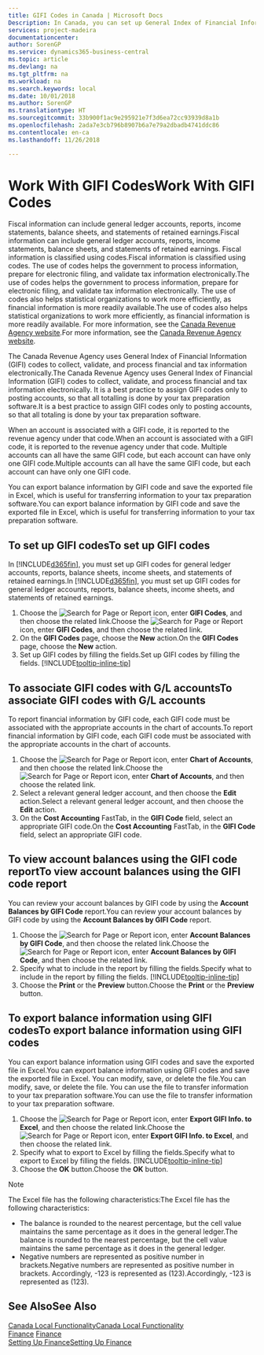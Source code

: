 ```yaml
---
title: GIFI Codes in Canada | Microsoft Docs
Description: In Canada, you can set up General Index of Financial Information (GIFI) codes and assign them to posting accounts
services: project-madeira
documentationcenter: 
author: SorenGP
ms.service: dynamics365-business-central
ms.topic: article
ms.devlang: na
ms.tgt_pltfrm: na
ms.workload: na
ms.search.keywords: local
ms.date: 10/01/2018
ms.author: SorenGP
ms.translationtype: HT
ms.sourcegitcommit: 33b900f1ac9e295921e7f3d6ea72cc93939d8a1b
ms.openlocfilehash: 2ada7e3cb796b8907b6a7e79a2dbadb4741ddc86
ms.contentlocale: en-ca
ms.lasthandoff: 11/26/2018

---
```

# <a name="work-with-gifi-codes"></a><span data-ttu-id="a54d0-102">Work With GIFI Codes</span><span class="sxs-lookup"><span data-stu-id="a54d0-102">Work With GIFI Codes</span></span>
<span data-ttu-id="a54d0-103">Fiscal information can include general ledger accounts, reports, income statements, balance sheets, and statements of retained earnings.</span><span class="sxs-lookup"><span data-stu-id="a54d0-103">Fiscal information can include general ledger accounts, reports, income statements, balance sheets, and statements of retained earnings.</span></span> <span data-ttu-id="a54d0-104">Fiscal information is classified using codes.</span><span class="sxs-lookup"><span data-stu-id="a54d0-104">Fiscal information is classified using codes.</span></span> <span data-ttu-id="a54d0-105">The use of codes helps the government to process information, prepare for electronic filing, and validate tax information electronically.</span><span class="sxs-lookup"><span data-stu-id="a54d0-105">The use of codes helps the government to process information, prepare for electronic filing, and validate tax information electronically.</span></span> <span data-ttu-id="a54d0-106">The use of codes also helps statistical organizations to work more efficiently, as financial information is more readily available.</span><span class="sxs-lookup"><span data-stu-id="a54d0-106">The use of codes also helps statistical organizations to work more efficiently, as financial information is more readily available.</span></span> <span data-ttu-id="a54d0-107">For more information, see the [Canada Revenue Agency website](https://www.cra-arc.gc.ca/).</span><span class="sxs-lookup"><span data-stu-id="a54d0-107">For more information, see the [Canada Revenue Agency website](https://www.cra-arc.gc.ca/).</span></span>

<span data-ttu-id="a54d0-108">The Canada Revenue Agency uses General Index of Financial Information (GIFI) codes to collect, validate, and process financial and tax information electronically.</span><span class="sxs-lookup"><span data-stu-id="a54d0-108">The Canada Revenue Agency uses General Index of Financial Information (GIFI) codes to collect, validate, and process financial and tax information electronically.</span></span> <span data-ttu-id="a54d0-109">It is a best practice to assign GIFI codes only to posting accounts, so that all totalling is done by your tax preparation software.</span><span class="sxs-lookup"><span data-stu-id="a54d0-109">It is a best practice to assign GIFI codes only to posting accounts, so that all totaling is done by your tax preparation software.</span></span>

<span data-ttu-id="a54d0-110">When an account is associated with a GIFI code, it is reported to the revenue agency under that code.</span><span class="sxs-lookup"><span data-stu-id="a54d0-110">When an account is associated with a GIFI code, it is reported to the revenue agency under that code.</span></span> <span data-ttu-id="a54d0-111">Multiple accounts can all have the same GIFI code, but each account can have only one GIFI code.</span><span class="sxs-lookup"><span data-stu-id="a54d0-111">Multiple accounts can all have the same GIFI code, but each account can have only one GIFI code.</span></span>

<span data-ttu-id="a54d0-112">You can export balance information by GIFI code and save the exported file in Excel, which is useful for transferring information to your tax preparation software.</span><span class="sxs-lookup"><span data-stu-id="a54d0-112">You can export balance information by GIFI code and save the exported file in Excel, which is useful for transferring information to your tax preparation software.</span></span>

## <a name="to-set-up-gifi-codes"></a><span data-ttu-id="a54d0-113">To set up GIFI codes</span><span class="sxs-lookup"><span data-stu-id="a54d0-113">To set up GIFI codes</span></span>
<span data-ttu-id="a54d0-114">In [!INCLUDE[d365fin](../../includes/d365fin_md.md)], you must set up GIFI codes for general ledger accounts, reports, balance sheets, income sheets, and statements of retained earnings.</span><span class="sxs-lookup"><span data-stu-id="a54d0-114">In [!INCLUDE[d365fin](../../includes/d365fin_md.md)], you must set up GIFI codes for general ledger accounts, reports, balance sheets, income sheets, and statements of retained earnings.</span></span>

1. <span data-ttu-id="a54d0-115">Choose the ![Search for Page or Report](../../media/ui-search/search_small.png "Search for Page or Report icon") icon, enter **GIFI Codes**, and then choose the related link.</span><span class="sxs-lookup"><span data-stu-id="a54d0-115">Choose the ![Search for Page or Report](../../media/ui-search/search_small.png "Search for Page or Report icon") icon, enter **GIFI Codes**, and then choose the related link.</span></span>
2. <span data-ttu-id="a54d0-116">On the **GIFI Codes** page, choose the **New** action.</span><span class="sxs-lookup"><span data-stu-id="a54d0-116">On the **GIFI Codes** page, choose the **New** action.</span></span>
3. <span data-ttu-id="a54d0-117">Set up GIFI codes by filling the fields.</span><span class="sxs-lookup"><span data-stu-id="a54d0-117">Set up GIFI codes by filling the fields.</span></span> [!INCLUDE[tooltip-inline-tip](../../includes/tooltip-inline-tip_md.md)]

## <a name="to-associate-gifi-codes-with-gl-accounts"></a><span data-ttu-id="a54d0-118">To associate GIFI codes with G/L accounts</span><span class="sxs-lookup"><span data-stu-id="a54d0-118">To associate GIFI codes with G/L accounts</span></span>
<span data-ttu-id="a54d0-119">To report financial information by GIFI code, each GIFI code must be associated with the appropriate accounts in the chart of accounts.</span><span class="sxs-lookup"><span data-stu-id="a54d0-119">To report financial information by GIFI code, each GIFI code must be associated with the appropriate accounts in the chart of accounts.</span></span>

1. <span data-ttu-id="a54d0-120">Choose the ![Search for Page or Report](../../media/ui-search/search_small.png "Search for Page or Report icon") icon, enter **Chart of Accounts**, and then choose the related link.</span><span class="sxs-lookup"><span data-stu-id="a54d0-120">Choose the ![Search for Page or Report](../../media/ui-search/search_small.png "Search for Page or Report icon") icon, enter **Chart of Accounts**, and then choose the related link.</span></span>
2. <span data-ttu-id="a54d0-121">Select a relevant general ledger account, and then choose the **Edit** action.</span><span class="sxs-lookup"><span data-stu-id="a54d0-121">Select a relevant general ledger account, and then choose the **Edit** action.</span></span>
3. <span data-ttu-id="a54d0-122">On the **Cost Accounting** FastTab, in the **GIFI Code** field, select an appropriate GIFI code.</span><span class="sxs-lookup"><span data-stu-id="a54d0-122">On the **Cost Accounting** FastTab, in the **GIFI Code** field, select an appropriate GIFI code.</span></span>

## <a name="to-view-account-balances-using-the-gifi-code-report"></a><span data-ttu-id="a54d0-123">To view account balances using the GIFI code report</span><span class="sxs-lookup"><span data-stu-id="a54d0-123">To view account balances using the GIFI code report</span></span>
<span data-ttu-id="a54d0-124">You can review your account balances by GIFI code by using the **Account Balances by GIFI Code** report.</span><span class="sxs-lookup"><span data-stu-id="a54d0-124">You can review your account balances by GIFI code by using the **Account Balances by GIFI Code** report.</span></span>

1. <span data-ttu-id="a54d0-125">Choose the ![Search for Page or Report](../../media/ui-search/search_small.png "Search for Page or Report icon") icon, enter **Account Balances by GIFI Code**, and then choose the related link.</span><span class="sxs-lookup"><span data-stu-id="a54d0-125">Choose the ![Search for Page or Report](../../media/ui-search/search_small.png "Search for Page or Report icon") icon, enter **Account Balances by GIFI Code**, and then choose the related link.</span></span>
2. <span data-ttu-id="a54d0-126">Specify what to include in the report by filling the fields.</span><span class="sxs-lookup"><span data-stu-id="a54d0-126">Specify what to include in the report by filling the fields.</span></span> [!INCLUDE[tooltip-inline-tip](../../includes/tooltip-inline-tip_md.md)]
3. <span data-ttu-id="a54d0-127">Choose the **Print** or the **Preview** button.</span><span class="sxs-lookup"><span data-stu-id="a54d0-127">Choose the **Print** or the **Preview** button.</span></span>

## <a name="to-export-balance-information-using-gifi-codes"></a><span data-ttu-id="a54d0-128">To export balance information using GIFI codes</span><span class="sxs-lookup"><span data-stu-id="a54d0-128">To export balance information using GIFI codes</span></span>
<span data-ttu-id="a54d0-129">You can export balance information using GIFI codes and save the exported file in Excel.</span><span class="sxs-lookup"><span data-stu-id="a54d0-129">You can export balance information using GIFI codes and save the exported file in Excel.</span></span> <span data-ttu-id="a54d0-130">You can modify, save, or delete the file.</span><span class="sxs-lookup"><span data-stu-id="a54d0-130">You can modify, save, or delete the file.</span></span> <span data-ttu-id="a54d0-131">You can use the file to transfer information to your tax preparation software.</span><span class="sxs-lookup"><span data-stu-id="a54d0-131">You can use the file to transfer information to your tax preparation software.</span></span>

1. <span data-ttu-id="a54d0-132">Choose the ![Search for Page or Report](../../media/ui-search/search_small.png "Search for Page or Report icon") icon, enter **Export GIFI Info. to Excel**, and then choose the related link.</span><span class="sxs-lookup"><span data-stu-id="a54d0-132">Choose the ![Search for Page or Report](../../media/ui-search/search_small.png "Search for Page or Report icon") icon, enter **Export GIFI Info. to Excel**, and then choose the related link.</span></span>
2. <span data-ttu-id="a54d0-133">Specify what to export to Excel by filling the fields.</span><span class="sxs-lookup"><span data-stu-id="a54d0-133">Specify what to export to Excel by filling the fields.</span></span> [!INCLUDE[tooltip-inline-tip](../../includes/tooltip-inline-tip_md.md)]
3. <span data-ttu-id="a54d0-134">Choose the **OK** button.</span><span class="sxs-lookup"><span data-stu-id="a54d0-134">Choose the **OK** button.</span></span>

> [!NOTE]  
>   <span data-ttu-id="a54d0-135">The Excel file has the following characteristics:</span><span class="sxs-lookup"><span data-stu-id="a54d0-135">The Excel file has the following characteristics:</span></span>

* <span data-ttu-id="a54d0-136">The balance is rounded to the nearest percentage, but the cell value maintains the same percentage as it does in the general ledger.</span><span class="sxs-lookup"><span data-stu-id="a54d0-136">The balance is rounded to the nearest percentage, but the cell value maintains the same percentage as it does in the general ledger.</span></span>
* <span data-ttu-id="a54d0-137">Negative numbers are represented as positive number in brackets.</span><span class="sxs-lookup"><span data-stu-id="a54d0-137">Negative numbers are represented as positive number in brackets.</span></span> <span data-ttu-id="a54d0-138">Accordingly, -123 is represented as (123).</span><span class="sxs-lookup"><span data-stu-id="a54d0-138">Accordingly, -123 is represented as (123).</span></span>

## <a name="see-also"></a><span data-ttu-id="a54d0-139">See Also</span><span class="sxs-lookup"><span data-stu-id="a54d0-139">See Also</span></span>
[<span data-ttu-id="a54d0-140">Canada Local Functionality</span><span class="sxs-lookup"><span data-stu-id="a54d0-140">Canada Local Functionality</span></span>](canada-local-functionality.md)  
<span data-ttu-id="a54d0-141">[Finance](../../finance.md) </span><span class="sxs-lookup"><span data-stu-id="a54d0-141">[Finance](../../finance.md) </span></span>  
[<span data-ttu-id="a54d0-142">Setting Up Finance</span><span class="sxs-lookup"><span data-stu-id="a54d0-142">Setting Up Finance</span></span>](../../finance.md)

